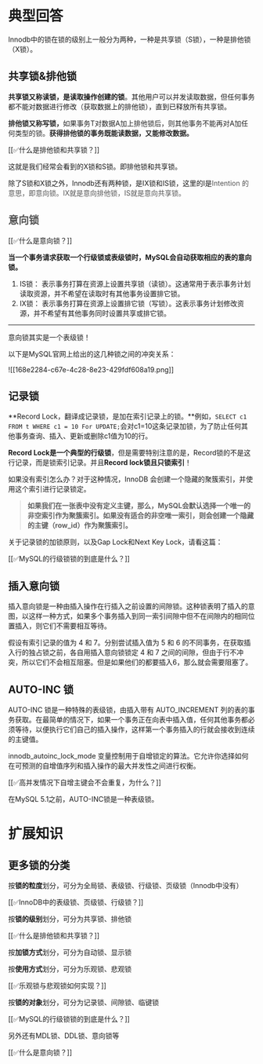 # 典型回答


Innodb中的锁在锁的级别上一般分为两种，一种是共享锁（S锁），一种是排他锁（X锁）。



## 共享锁&排他锁


**共享锁又称读锁，是读取操作创建的锁**。其他用户可以并发读取数据，但任何事务都不能对数据进行修改（获取数据上的排他锁），直到已释放所有共享锁。



**<font style="color:rgb(38, 38, 38);">排他锁又称写锁，</font>**<font style="color:rgb(38, 38, 38);">如果事务T对数据A加上排他锁后，则其他事务不能再对A加</font><font style="color:rgb(38, 38, 38);">任何</font><font style="color:rgb(38, 38, 38);">类型的锁。</font>**<font style="color:rgb(38, 38, 38);">获得排他锁的事务既能读数据，又能修改数据。</font>**



[[✅什么是排他锁和共享锁？]]



这就是我们经常会看到的X锁和S锁。即排他锁和共享锁。



除了S锁和X锁之外，Innodb还有两种锁，是IX锁和IS锁，这里的I是<font style="color:rgb(85, 85, 85);">Intention 的意思，即意向锁。IX就是意向排他锁，IS就是意向共享锁。</font>

<font style="color:rgb(85, 85, 85);"></font>

## <font style="color:rgb(85, 85, 85);">意向锁</font>
<font style="color:rgb(85, 85, 85);"></font>

[[✅什么是意向锁？]]



**当一个事务请求获取一个行级锁或表级锁时，MySQL会自动获取相应的表的意向锁。**



1. IS锁： 表示事务打算在资源上设置共享锁（读锁）。这通常用于表示事务计划读取资源，并不希望在读取时有其他事务设置排它锁。
2. IX锁： 表示事务打算在资源上设置排它锁（写锁）。这表示事务计划修改资源，并不希望有其他事务同时设置共享或排它锁。

****

意向锁其实是一个表级锁！



以下是MySQL官网上给出的这几种锁之间的冲突关系：

![[168e2284-c67e-4c28-8e23-429fdf608a19.png]]





## 记录锁


**Record Lock，翻译成记录锁，是加在索引记录上的锁。**例如，`SELECT c1 FROM t WHERE c1 = 10 For UPDATE;`会对c1=10这条记录加锁，为了防止任何其他事务查询、插入、更新或删除c1值为10的行。



**Record Lock是一个典型的行级锁**，但是需要特别注意的是，Record锁的不是这行记录，而是锁索引记录。并且**Record lock锁且只锁索引**！



如果没有索引怎么办？对于这种情况，InnoDB 会创建一个隐藏的聚簇索引，并使用这个索引进行记录锁定。



> **如果我们在一张表中没有定义主键，那么，MySQL会默认选择一个唯一的非空索引作为聚簇索引。如果没有适合的非空唯一索引，则会创建一个隐藏的主键（row_id）作为聚簇索引。**
>



关于记录锁的加锁原则，以及Gap Lock和Next Key Lock，请看这篇：



[[✅MySQL的行级锁锁的到底是什么？]]



## 插入意向锁


插入意向锁是一种由插入操作在行插入之前设置的间隙锁。这种锁表明了插入的意图，以这样一种方式，如果多个事务插入到同一索引间隙中但不在间隙内的相同位置插入，则它们不需要相互等待。



假设有索引记录的值为 4 和 7。分别尝试插入值为 5 和 6 的不同事务，在获取插入行的独占锁之前，各自用插入意向锁锁定 4 和 7 之间的间隙，但由于行不冲突，所以它们不会相互阻塞。但是如果他们的都要插入6，那么就会需要阻塞了。



## AUTO-INC 锁


AUTO-INC 锁是一种特殊的表级锁，由插入带有 AUTO_INCREMENT 列的表的事务获取。在最简单的情况下，如果一个事务正在向表中插入值，任何其他事务都必须等待，以便执行它们自己的插入操作，这样第一个事务插入的行就会接收到连续的主键值。



innodb_autoinc_lock_mode 变量控制用于自增锁定的算法。它允许你选择如何在可预测的自增值序列和插入操作的最大并发性之间进行权衡。



[[✅高并发情况下自增主键会不会重复，为什么？]]



在MySQL 5.1之前，AUTO-INC锁是一种表级锁。



# 扩展知识


## 更多锁的分类


按**锁的粒度**划分，可分为全局锁、表级锁、行级锁、页级锁（Innodb中没有）

[[✅InnoDB中的表级锁、页级锁、行级锁？]]



按**锁的级别**划分，可分为共享锁、排他锁 

[[✅什么是排他锁和共享锁？]]

按**加锁方式**划分，可分为自动锁、显示锁

按**使用方式**划分，可分为乐观锁、悲观锁

[[✅乐观锁与悲观锁如何实现？]]

按**锁的对象**划分，可分为记录锁、间隙锁、临键锁

[[✅MySQL的行级锁锁的到底是什么？]]



另外还有MDL锁、DDL锁、意向锁等



[[✅什么是意向锁？]]



